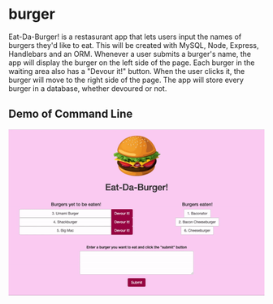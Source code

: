 # burger

Eat-Da-Burger! is a restasurant app that lets users input the names of burgers they'd like to eat. This will be created with MySQL, Node, Express, Handlebars and an ORM. Whenever a user submits a burger's name, the app will display the burger on the left side of the page. Each burger in the waiting area also has a "Devour it!" button. When the user clicks it, the burger will move to the right side of the page. The app will store every burger in a database, whether devoured or not.

## Demo of Command Line
![Demo](/public/assets/img/demo.gif)
